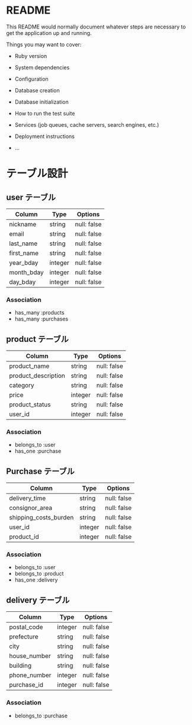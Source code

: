 # README

This README would normally document whatever steps are necessary to get the
application up and running.

Things you may want to cover:

* Ruby version

* System dependencies

* Configuration

* Database creation

* Database initialization

* How to run the test suite

* Services (job queues, cache servers, search engines, etc.)

* Deployment instructions

* ...


# テーブル設計

## user テーブル

| Column     | Type    | Options     |
| --------   | ------  | ----------- |
| nickname   | string  | null: false |
| email      | string  | null: false |
| last_name  | string  | null: false |
| first_name | string  | null: false |
| year_bday  | integer | null: false |
| month_bday | integer | null: false |
| day_bday   | integer | null: false |

### Association

- has_many :products
- has_many :purchases

## product テーブル

| Column                | Type    | Options                        |
| --------------------- | --------| ------------------------------ |
| product_name          | string  | null: false                    |
| product_description   | string  | null: false                    |
| category              | string  | null: false                    |
| price                 | integer | null: false                    |
| product_status        | string  | null: false                    |
| user_id               | integer | null: false                    |

### Association

- belongs_to :user
- has_one :purchase

## Purchase テーブル

| Column                 | Type    | Options     |
| ---------------------- | --------| ------------|
| delivery_time          | string  | null: false |
| consignor_area         | string  | null: false |
| shipping_costs_burden  | string  | null: false |
| user_id                | integer | null: false |
| product_id             | integer | null: false |

### Association

- belongs_to :user
- belongs_to :product
- has_one    :delivery

## delivery テーブル

| Column                 | Type    | Options     |
| ---------------------- | ------- | ----------- |
| postal_code            | integer | null: false |
| prefecture             | string  | null: false |
| city                   | string  | null: false |
| house_number           | string  | null: false |
| building               | string  | null: false |
| phone_number           | integer | null: false |
| purchase_id            | integer | null: false |

### Association

- belongs_to :purchase
